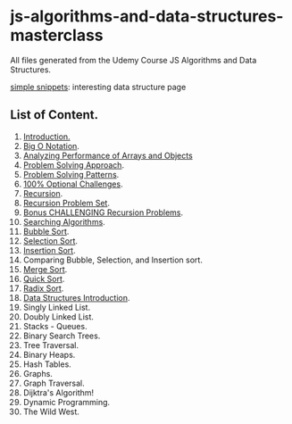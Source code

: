 # js-algorithms-and-data-structures-masterclass

All files generated from the Udemy Course JS Algorithms and Data Structures.

[simple snippets](https://simplesnippets.tech/): interesting data structure page

## List of Content.

1. [Introduction.](./notes/intro.md) 
2. [Big O Notation](./notes/BigONotation.md).
3. [Analyzing Performance of Arrays and Objects](./notes/AnalyzingPerformanceArraysObjects.md)
4. [Problem Solving Approach](./notes/ProblemSolvingApproach.md).
5. [Problem Solving Patterns](./notes/ProblemSolvingPatterns.md).
6. [100% Optional Challenges](./CourseExercises/).
7. [Recursion](./notes/Recursion.md).
8. [Recursion Problem Set](./CourseExercises/Recursion).
9. [Bonus CHALLENGING Recursion Problems](./CourseExercises/Recursion).
10. [Searching Algorithms](./notes/SearchingAlgorithms.md).
11. [Bubble Sort](./notes/Sorting.md#bubble-sort).
12. [Selection Sort](./notes/Sorting.md#selection-sort).
13. [Insertion Sort](./notes/Sorting.md#insertion-sort).
14. Comparing Bubble, Selection, and Insertion sort.
15. [Merge Sort](./notes/Sorting.md#merge-sort).
16. [Quick Sort](./notes/Sorting.md#quick-sort).
17. [Radix Sort](./notes/Sorting.md#radix-sort).
18. [Data Structures Introduction](./notes/DataStructures.md#introduction).
19. Singly Linked List.
20. Doubly Linked List.
21. Stacks - Queues.
22. Binary Search Trees.
23. Tree Traversal.
24. Binary Heaps.
25. Hash Tables.
26. Graphs.
27. Graph Traversal.
28. Dijktra's Algorithm!
29. Dynamic Programming.
30. The Wild West.
